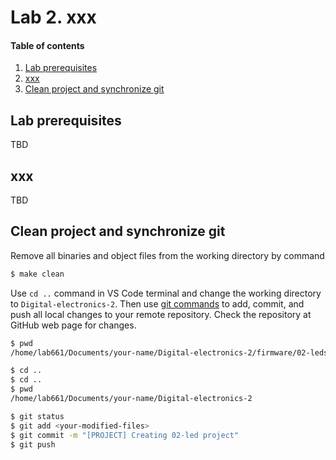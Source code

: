 # Lab 2. xxx

#### Table of contents

1. [Lab prerequisites](#Lab-prerequisites)
2. [xxx](#Gxxx)
5. [Clean project and synchronize git](#Clean-project-and-synchronize-git)


## Lab prerequisites

TBD


## xxx

TBD


## Clean project and synchronize git

Remove all binaries and object files from the working directory by command

```bash
$ make clean
```

Use `cd ..` command in VS Code terminal and change the working directory to `Digital-electronics-2`. Then use [git commands](https://github.com/joshnh/Git-Commands) to add, commit, and push all local changes to your remote repository. Check the repository at GitHub web page for changes.

```bash
$ pwd
/home/lab661/Documents/your-name/Digital-electronics-2/firmware/02-leds

$ cd ..
$ cd ..
$ pwd
/home/lab661/Documents/your-name/Digital-electronics-2

$ git status
$ git add <your-modified-files>
$ git commit -m "[PROJECT] Creating 02-led project"
$ git push
```
